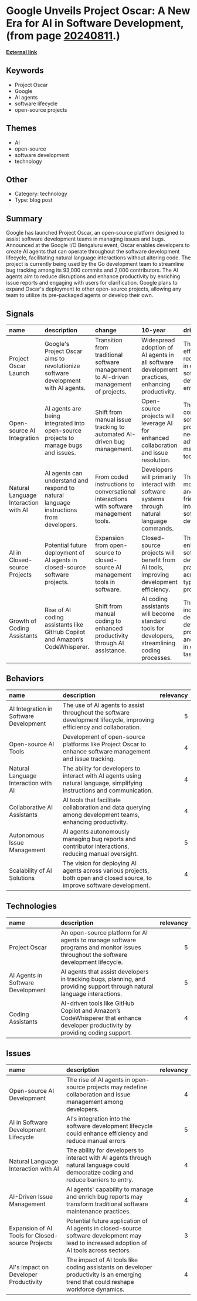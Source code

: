 # __Google Unveils Project Oscar: A New Era for AI in Software Development__, (from page [20240811](https://kghosh.substack.com/p/20240811).)

__[External link](https://venturebeat.com/ai/google-brings-ai-agent-platform-project-oscar-open-source/)__



## Keywords

* Project Oscar
* Google
* AI agents
* software lifecycle
* open-source projects

## Themes

* AI
* open-source
* software development
* technology

## Other

* Category: technology
* Type: blog post

## Summary

Google has launched Project Oscar, an open-source platform designed to assist software development teams in managing issues and bugs. Announced at the Google I/O Bengaluru event, Oscar enables developers to create AI agents that can operate throughout the software development lifecycle, facilitating natural language interactions without altering code. The project is currently being used by the Go development team to streamline bug tracking among its 93,000 commits and 2,000 contributors. The AI agents aim to reduce disruptions and enhance productivity by enriching issue reports and engaging with users for clarification. Google plans to expand Oscar's deployment to other open-source projects, allowing any team to utilize its pre-packaged agents or develop their own.

## Signals

| name                                 | description                                                                            | change                                                                                 | 10-year                                                                                         | driving-force                                                                          |   relevancy |
|:-------------------------------------|:---------------------------------------------------------------------------------------|:---------------------------------------------------------------------------------------|:------------------------------------------------------------------------------------------------|:---------------------------------------------------------------------------------------|------------:|
| Project Oscar Launch                 | Google's Project Oscar aims to revolutionize software development with AI agents.      | Transition from traditional software management to AI-driven management of projects.   | Widespread adoption of AI agents in all software development practices, enhancing productivity. | The need for efficiency and reduced toil in complex software development environments. |           4 |
| Open-source AI Integration           | AI agents are being integrated into open-source projects to manage bugs and issues.    | Shift from manual issue tracking to automated AI-driven bug management.                | Open-source projects will leverage AI for enhanced collaboration and issue resolution.          | The growing complexity of software projects necessitating advanced management tools.   |           3 |
| Natural Language Interaction with AI | AI agents can understand and respond to natural language instructions from developers. | From coded instructions to conversational interactions with software management tools. | Developers will primarily interact with software systems through natural language commands.     | The push for more intuitive and user-friendly interfaces in software development.      |           5 |
| AI in Closed-source Projects         | Potential future deployment of AI agents in closed-source software projects.           | Expansion from open-source to closed-source AI management tools in software.           | Closed-source projects will benefit from AI tools, improving development efficiency.            | The desire to enhance software development practices across all types of projects.     |           3 |
| Growth of Coding Assistants          | Rise of AI coding assistants like GitHub Copilot and Amazon’s CodeWhisperer.           | Shift from manual coding to enhanced productivity through AI assistance.               | AI coding assistants will become standard tools for developers, streamlining coding processes.  | The increasing demand for developer productivity and efficiency in coding tasks.       |           4 |

## Behaviors

| name                                   | description                                                                                                               |   relevancy |
|:---------------------------------------|:--------------------------------------------------------------------------------------------------------------------------|------------:|
| AI Integration in Software Development | The use of AI agents to assist throughout the software development lifecycle, improving efficiency and collaboration.     |           5 |
| Open-source AI Tools                   | Development of open-source platforms like Project Oscar to enhance software management and issue tracking.                |           4 |
| Natural Language Interaction with AI   | The ability for developers to interact with AI agents using natural language, simplifying instructions and communication. |           4 |
| Collaborative AI Assistants            | AI tools that facilitate collaboration and data querying among development teams, enhancing productivity.                 |           4 |
| Autonomous Issue Management            | AI agents autonomously managing bug reports and contributor interactions, reducing manual oversight.                      |           5 |
| Scalability of AI Solutions            | The vision for deploying AI agents across various projects, both open and closed source, to improve software development. |           4 |

## Technologies

| name                              | description                                                                                                                         |   relevancy |
|:----------------------------------|:------------------------------------------------------------------------------------------------------------------------------------|------------:|
| Project Oscar                     | An open-source platform for AI agents to manage software programs and monitor issues throughout the software development lifecycle. |           5 |
| AI Agents in Software Development | AI agents that assist developers in tracking bugs, planning, and providing support through natural language interactions.           |           5 |
| Coding Assistants                 | AI-driven tools like GitHub Copilot and Amazon’s CodeWhisperer that enhance developer productivity by providing coding support.     |           4 |

## Issues

| name                                             | description                                                                                                                                |   relevancy |
|:-------------------------------------------------|:-------------------------------------------------------------------------------------------------------------------------------------------|------------:|
| Open-source AI Development                       | The rise of AI agents in open-source projects may redefine collaboration and issue management among developers.                            |           4 |
| AI in Software Development Lifecycle             | AI's integration into the software development lifecycle could enhance efficiency and reduce manual errors                                 |           5 |
| Natural Language Interaction with AI             | The ability for developers to interact with AI agents through natural language could democratize coding and reduce barriers to entry.      |           4 |
| AI-Driven Issue Management                       | AI agents' capability to manage and enrich bug reports may transform traditional software maintenance practices.                           |           4 |
| Expansion of AI Tools for Closed-source Projects | Potential future application of AI agents in closed-source software development may lead to increased adoption of AI tools across sectors. |           3 |
| AI's Impact on Developer Productivity            | The impact of AI tools like coding assistants on developer productivity is an emerging trend that could reshape workforce dynamics.        |           4 |